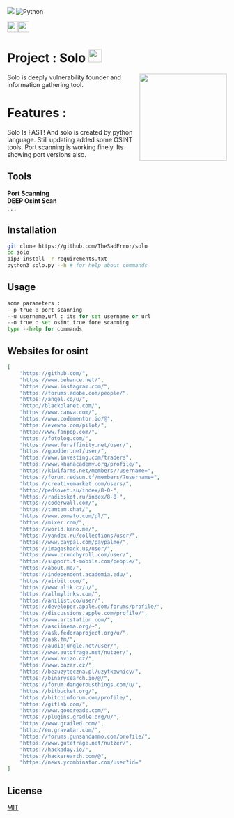 ![](https://visitor-badge.glitch.me/badge?page_id=TheSadError.TheSadError) ![Python](https://img.shields.io/badge/python-3670A0?style=for-the-badge&logo=python&logoColor=ffdd54)<p><a href="https://github.com/TheSadError"><img src="https://img.shields.io/badge/-Github-red?&style=for-the-badge&logo=github&logoColor=white" height=25></a><a href="https://www.youtube.com/channel/UCUfTuo3-85qD_7v1n-W98rw"><img src="https://img.shields.io/badge/-YouTube-red?&style=for-the-badge&logo=youtube&logoColor=white" height=25></a></p><h1>Project : Solo <img src="https://emojis.slackmojis.com/emojis/images/1531849430/4246/blob-sunglasses.gif?1531849430" width="30"/></h1>
<img align='right' src='https://user-images.githubusercontent.com/5713670/87202985-820dcb80-c2b6-11ea-9f56-7ec461c497c3.gif' width='200'>

Solo is deeply vulnerability founder and information gathering tool.
# Features : 
Solo Is FAST!
And solo is created by python language. Still updating added some OSINT tools. Port scanning is working finely. Its showing port versions also.
## Tools
**Port Scanning**\
**DEEP Osint Scan**\
.
.
.

## Installation
```bash
git clone https://github.com/TheSadError/solo
cd solo
pip3 install -r requirements.txt
python3 solo.py --h # for help about commands
```

## Usage

```python
some parameters : 
--p true : port scanning
--u username,url : its for set username or url
--o true : set osint true fore scanning
type --help for commands
```
## Websites for osint
```json
[   
    "https://github.com/",
    "https://www.behance.net/",
    "https://www.instagram.com/",
    "https://forums.adobe.com/people/",
    "https://angel.co/u/",
    "http://blackplanet.com/",
    "https://www.canva.com/",
    "https://www.codementor.io/@",
    "https://evewho.com/pilot/",
    "http://www.fanpop.com/",
    "https://fotolog.com/",
    "https://www.furaffinity.net/user/",
    "https://gpodder.net/user/",
    "https://www.investing.com/traders",
    "https://www.khanacademy.org/profile/",
    "https://kiwifarms.net/members/?username=",
    "https://forum.redsun.tf/members/?username=",
    "https://creativemarket.com/users/",
    "http://pedsovet.su/index/8-0-",
    "https://radioskot.ru/index/8-0-",
    "https://coderwall.com/",
    "https://tamtam.chat/",
    "https://www.zomato.com/pl/",
    "https://mixer.com/",
    "https://world.kano.me/",
    "https://yandex.ru/collections/user/",
    "https://www.paypal.com/paypalme/",
    "https://imageshack.us/user/",
    "https://www.crunchyroll.com/user/",
    "https://support.t-mobile.com/people/",
    "https://about.me/",
    "https://independent.academia.edu/",
    "https://airbit.com/",
    "https://www.alik.cz/u/",
    "https://allmylinks.com/",
    "https://anilist.co/user/",
    "https://developer.apple.com/forums/profile/",
    "https://discussions.apple.com/profile/",
    "https://www.artstation.com/",
    "https://asciinema.org/~",
    "https://ask.fedoraproject.org/u/",
    "https://ask.fm/",
    "https://audiojungle.net/user/",
    "https://www.autofrage.net/nutzer/",
    "https://www.avizo.cz/",
    "https://www.bazar.cz/",
    "https://bezuzyteczna.pl/uzytkownicy/",
    "https://binarysearch.io/@/",
    "https://forum.dangerousthings.com/u/",
    "https://bitbucket.org/",
    "https://bitcoinforum.com/profile/",
    "https://gitlab.com/",
    "https://www.goodreads.com/",
    "https://plugins.gradle.org/u/",
    "https://www.grailed.com/",
    "http://en.gravatar.com/",
    "https://forums.gunsandammo.com/profile/",
    "https://www.gutefrage.net/nutzer/",
    "https://hackaday.io/",
    "https://hackerearth.com/@",
    "https://news.ycombinator.com/user?id="
]
```

## License
[MIT](https://choosealicense.com/licenses/mit/)
